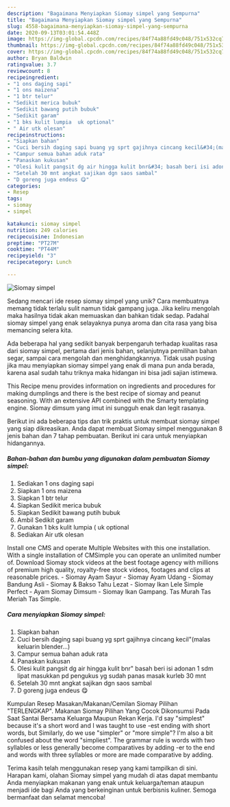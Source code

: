```yaml
---
description: "Bagaimana Menyiapkan Siomay simpel yang Sempurna"
title: "Bagaimana Menyiapkan Siomay simpel yang Sempurna"
slug: 4558-bagaimana-menyiapkan-siomay-simpel-yang-sempurna
date: 2020-09-13T03:01:54.448Z
image: https://img-global.cpcdn.com/recipes/84f74a88fd49c048/751x532cq70/siomay-simpel-foto-resep-utama.jpg
thumbnail: https://img-global.cpcdn.com/recipes/84f74a88fd49c048/751x532cq70/siomay-simpel-foto-resep-utama.jpg
cover: https://img-global.cpcdn.com/recipes/84f74a88fd49c048/751x532cq70/siomay-simpel-foto-resep-utama.jpg
author: Bryan Baldwin
ratingvalue: 3.7
reviewcount: 8
recipeingredient:
- "1 ons daging sapi"
- "1 ons maizena"
- "1 btr telur"
- "Sedikit merica bubuk"
- "Sedikit bawang putih bubuk"
- "Sedikit garam"
- "1 bks kulit lumpia  uk optional"
- " Air utk olesan"
recipeinstructions:
- "Siapkan bahan"
- "Cuci bersih daging sapi buang yg sprt gajihnya cincang kecil&#34;(malas keluarin blender...)"
- "Campur semua bahan aduk rata"
- "Panaskan kukusan"
- "Olesi kulit pangsit dg air hingga kulit bnr&#34; basah beri isi adonan 1 sdm lipat masukkan pd pengukus yg sudah panas masak kurleb 30 mnt"
- "Setelah 30 mnt angkat sajikan dgn saos sambal"
- "D goreng juga endeus 😋"
categories:
- Resep
tags:
- siomay
- simpel

katakunci: siomay simpel 
nutrition: 249 calories
recipecuisine: Indonesian
preptime: "PT27M"
cooktime: "PT44M"
recipeyield: "3"
recipecategory: Lunch

---
```



![Siomay simpel](https://img-global.cpcdn.com/recipes/84f74a88fd49c048/751x532cq70/siomay-simpel-foto-resep-utama.jpg)

Sedang mencari ide resep siomay simpel yang unik? Cara membuatnya memang tidak terlalu sulit namun tidak gampang juga. Jika keliru mengolah maka hasilnya tidak akan memuaskan dan bahkan tidak sedap. Padahal siomay simpel yang enak selayaknya punya aroma dan cita rasa yang bisa memancing selera kita.

Ada beberapa hal yang sedikit banyak berpengaruh terhadap kualitas rasa dari siomay simpel, pertama dari jenis bahan, selanjutnya pemilihan bahan segar, sampai cara mengolah dan menghidangkannya. Tidak usah pusing jika mau menyiapkan siomay simpel yang enak di mana pun anda berada, karena asal sudah tahu triknya maka hidangan ini bisa jadi sajian istimewa.

This Recipe menu provides information on ingredients and procedures for making dumplings and there is the best recipe of siomay and peanut seasoning. With an extensive API combined with the Smarty templating engine. Siomay dimsum yang imut ini sungguh enak dan legit rasanya.


Berikut ini ada beberapa tips dan trik praktis untuk membuat siomay simpel yang siap dikreasikan. Anda dapat membuat Siomay simpel menggunakan 8 jenis bahan dan 7 tahap pembuatan. Berikut ini cara untuk menyiapkan hidangannya.

<!--inarticleads1-->

##### Bahan-bahan dan bumbu yang digunakan dalam pembuatan Siomay simpel:

1. Sediakan 1 ons daging sapi
1. Siapkan 1 ons maizena
1. Siapkan 1 btr telur
1. Siapkan Sedikit merica bubuk
1. Siapkan Sedikit bawang putih bubuk
1. Ambil Sedikit garam
1. Gunakan 1 bks kulit lumpia ( uk optional
1. Sediakan  Air utk olesan


Install one CMS and operate Multiple Websites with this one installation. With a single installation of CMSimple you can operate an unlimited number of. Download Siomay stock videos at the best footage agency with millions of premium high quality, royalty-free stock videos, footages and clips at reasonable prices. - Siomay Ayam Sayur - Siomay Ayam Udang - Siomay Bandung Asli - Siomay &amp; Bakso Tahu Lezat - Siomay Ikan Lele Simple Perfect - Ayam Siomay Dimsum - Siomay Ikan Gampang. Tas Murah Tas Meriah Tas Simple. 

<!--inarticleads2-->

##### Cara menyiapkan Siomay simpel:

1. Siapkan bahan
1. Cuci bersih daging sapi buang yg sprt gajihnya cincang kecil&#34;(malas keluarin blender...)
1. Campur semua bahan aduk rata
1. Panaskan kukusan
1. Olesi kulit pangsit dg air hingga kulit bnr&#34; basah beri isi adonan 1 sdm lipat masukkan pd pengukus yg sudah panas masak kurleb 30 mnt
1. Setelah 30 mnt angkat sajikan dgn saos sambal
1. D goreng juga endeus 😋


Kumpulan Resep Masakan/Makanan/Cemilan Siomay Pilihan &#34;TERLENGKAP&#34;. Makanan Siomay Pilihan Yang Cocok Dikonsumsi Pada Saat Santai Bersama Keluarga Maupun Rekan Kerja. I&#39;d say &#34;simplest&#34; because it&#39;s a short word and I was taught to use -est ending with short words, but Similarly, do we use &#34;simpler&#34; or &#34;more simple&#34;? I&#39;m also a bit confused about the word &#34;simpliest&#34;. The grammar rule is words with two syllables or less generally become comparatives by adding -er to the end and words with three syllables or more are made comparative by adding. 

Terima kasih telah menggunakan resep yang kami tampilkan di sini. Harapan kami, olahan Siomay simpel yang mudah di atas dapat membantu Anda menyiapkan makanan yang enak untuk keluarga/teman ataupun menjadi ide bagi Anda yang berkeinginan untuk berbisnis kuliner. Semoga bermanfaat dan selamat mencoba!
